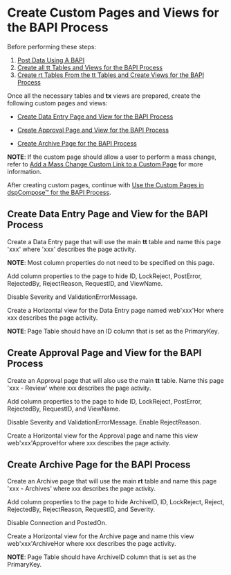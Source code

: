 # Create Custom Pages and Views for the BAPI Process

Before performing these steps:

1.  [Post Data Using A
    BAPI](../../../Platform/Integrate/Use_Cases/Post_Data_Using_a_BAPI.htm)
2.  [Create all tt Tables and Views for the BAPI
    Process](Create_tt_Tables_and_Views_for_the_BAP_Process.htm)
3.  [Create rt Tables From the tt Tables and Create Views for the BAPI
    Process](CreatertTblsttTableCreateVwsBAPI.htm)

Once all the necessary tables and **tx** views are prepared, create the
following custom pages and views:

  - [Create Data Entry Page and View for the BAPI
    Process](#Create_Data_Entry_Page_and_View_for_the_BAPI_Process)

  - [Create Approval Page and View for the BAPI
    Process](#Create_Approval_Page_and_View_for_the_BAPI_Process)

  - [Create Archive Page for the BAPI
    Process](#Create_Archive_Page_for_the_BAPI_Process)

<span style="font-weight: bold;">NOTE</span>: If the custom page should
allow a user to perform a mass change, refer to [Add a Mass Change
Custom Link to a Custom
Page](Add_a_Mass_Change_Custom_Link_to_a_Custom_Page.htm) for more
information.

After creating custom pages, continue with [Use the Custom Pages in
dspCompose™ for the BAPI
Process](Use_the_Custom_Pages_in_dspCompose_for_the_BAPI_Process.htm).

## <span id="Create_Data_Entry_Page_and_View_for_the_BAPI_Process"></span>Create Data Entry Page and View for the BAPI Process

Create a Data Entry page that will use the main **tt** table and name
this page 'xxx' where 'xxx' describes the page activity.

**NOTE**: Most column properties do not need to be specified on this
page.

Add column properties to the page to hide ID, LockReject, PostError,
RejectedBy, RejectReason, RequestID, and ViewName.

Disable Severity and ValidationErrorMessage.

Create a Horizontal view for the Data Entry page named web'xxx'Hor
<span>where xxx describes the page activity</span>.

<span style="font-weight: bold;">NOTE</span>: Page Table should have an
ID column that is set as the
PrimaryKey.

## <span id="Create_Approval_Page_and_View_for_the_BAPI_Process"></span>Create Approval Page and View for the BAPI Process

Create an Approval page that will also use the main **tt** table. Name
this page 'xxx - Review'
<span style="font-family: Arial, sans-serif;">where xxx describes the
page activity</span>.

Add column properties to the page to hide ID, LockReject, PostError,
RejectedBy, RequestID, and ViewName.

Disable Severity and ValidationErrorMessage. Enable RejectReason.

Create a Horizontal view for the Approval page and name this view
web'xxx'ApproveHor <span style="font-family: Arial, sans-serif;">where
xxx describes the page
activity</span>.

## <span id="Create_Archive_Page_for_the_BAPI_Process"></span>Create Archive Page for the BAPI Process

Create an Archive page that will use the main **rt** table and name this
page 'xxx - Archives'
<span style="font-family: Arial, sans-serif;">where xxx describes the
page activity</span>.

Add column properties to the page to hide ArchiveID, ID, LockReject,
Reject, RejectedBy, RejectReason, RequestID, and Severity.

Disable Connection and PostedOn.

Create a Horizontal view for the Archive page and name this view
web'xxx'ArchiveHor <span>where xxx describes the page activity</span>.

<span style="font-weight: bold;">NOTE</span>: Page Table should have
ArchiveID column that is set as the PrimaryKey.
